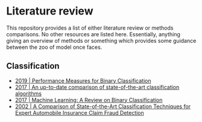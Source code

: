 # Literature review

This repository provides a list of either literature review or methods comparisons. No other resources are listed here. Essentially, anything giving an overview of methods or something which provides some guidance between the zoo of model once faces.

## Classification
- [2019 | Performance Measures for Binary Classification](https://www.sciencedirect.com/science/article/pii/B9780128096338203518?via%3Dihub)
- [2017 | An up-to-date comparison of state-of-the-art classification algorithms](https://www.sciencedirect.com/science/article/abs/pii/S0957417417302397?via%3Dihub)
- [2017 | Machine Learning: A Review on Binary Classification](https://www.ijcaonline.org/archives/volume160/number7/kumari-2017-ijca-913083.pdf)
- [2002 | A Comparison of State-of-the-Art Classification Techniques for Expert Automobile Insurance Claim Fraud Detection](https://www.jstor.org/stable/1558683)
